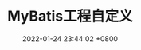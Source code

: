 ---
layout: post
title:  "MyBatis工程自定义"
date:   2022-01-24 23:44:02 +0800
categories: notes mybatis base
tags: MyBatis 基础 改造
excerpt: "工程改进"
---